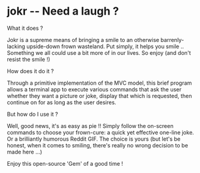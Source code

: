 jokr -- Need a laugh ? 
====

What it does ? 

Jokr is a supreme means of bringing a smile to an otherwise barrenly-lacking upside-down frown wasteland. Put simply, it helps you smile .. Something we all could use a bit more of in our lives. So enjoy (and don't resist the smile !)

How does it do it ?

Through a primitive implementation of the MVC model, this brief program allows a terminal app to execute various commands that ask the user whether they want a picture or joke, display that which is requested, then continue on for as long as the user desires.

But how do I use it ?

Well, good news, it's as easy as pie !! Simply follow the on-screen commands to choose your frown-cure: a quick yet effective one-line joke. Or a brilliantly humorous Reddit GIF. The choice is yours (but let's be honest, when it comes to smiling, there's really no wrong decision to be made here ...)

Enjoy this open-source 'Gem' of a good time ! 
